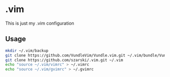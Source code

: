 .vim
====

This is just my .vim configuration

Usage
-----

```bash
mkdir ~/.vim/backup
git clone https://github.com/VundleVim/Vundle.vim.git ~/.vim/bundle/Vundle.vim
git clone https://github.com/szarski/.vim.git ~/.vim
echo "source ~/.vim/vimrc" > ~/.vimrc
echo "source ~/.vim/gvimrc" > ~/.gvimrc
```
